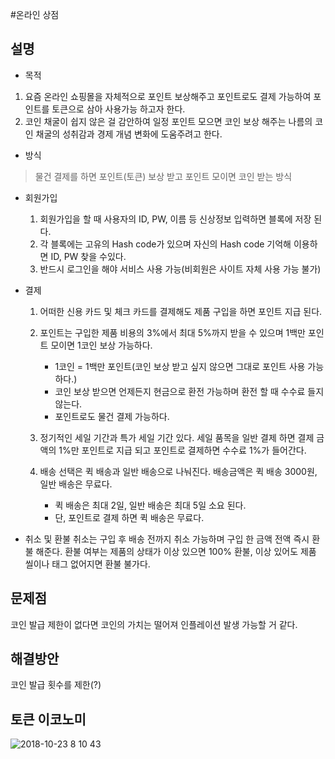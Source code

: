 #온라인 상점
## 설명

* 목적
1. 요즘 온라인 쇼핑몰을 자체적으로 포인트 보상해주고 포인트로도 결제 가능하여 포인트를 토큰으로 삼아 사용가능 하고자 한다.
2. 코인 채굴이 쉽지 않은 걸 감안하여 일정 포인트 모으면 코인 보상 해주는 나름의 코인 채굴의 성취감과 경제 개념 변화에 도움주려고 한다.

* 방식
>물건 결제를 하면 포인트(토큰) 보상 받고 포인트 모이면 코인 받는 방식

* 회원가입
	1. 회원가입을 할 때 사용자의 ID, PW, 이름 등 신상정보 입력하면 블록에 저장 된다.
	2. 각 블록에는 고유의 Hash code가 있으며 자신의 Hash code 기억해 이용하면 ID, PW 찾을 수있다.
	3. 반드시 로그인을 해야 서비스 사용 가능(비회원은 사이트 자체 사용 가능 불가)

* 결제
	1. 어떠한 신용 카드 및 체크 카드를 결제해도 제품 구입을 하면 포인트 지급 된다.

	2. 포인트는 구입한 제품 비용의 3%에서 최대 5%까지 받을 수 있으며 1백만 포인트 모이면 1코인 보상 가능하다.

		* 1코인 = 1백만 포인트(코인 보상 받고 싶지 않으면 그대로 포인트 사용 가능 하다.)
		* 코인 보상 받으면 언제든지 현금으로 환전 가능하며 환전 할 때 수수료 들지 않는다.
		* 포인트로도 물건 결제 가능하다.

	3. 정기적인 세일 기간과 특가 세일 기간 있다. 세일 품목을 일반 결제 하면 결제 금액의 1%만 포인트로 지급 되고 포인트로 결제하면 수수료 1%가 들어간다.

	4. 배송 선택은 퀵 배송과 일반 배송으로 나눠진다. 배송금액은 퀵 배송 3000원, 일반 배송은 무료다.
		* 퀵 배송은 최대 2일, 일반 배송은 최대 5일 소요 된다.
		* 단, 포인트로 결제 하면 퀵 배송은 무료다.

* 취소 및 환불
	취소는 구입 후 배송 전까지 취소 가능하며 구입 한 금액 전액 즉시 환불 해준다. 환불 여부는 제품의 상태가 이상 있으면 100% 환불, 이상 있어도 제품 씰이나 태그 없어지면 환불 불가다.

## 문제점
코인 발급 제한이 없다면 코인의 가치는 떨어져 인플레이션 발생 가능할 거 같다.

## 해결방안
코인 발급 횟수를 제한(?)

## 토큰 이코노미

![2018-10-23 8 10 43](https://user-images.githubusercontent.com/39510214/47356726-d4ccdb80-d6ff-11e8-8507-9f7d3cec86a1.png)

